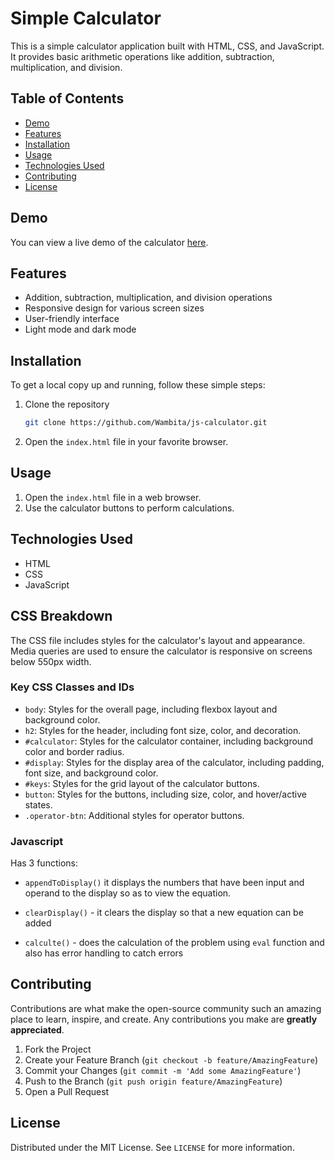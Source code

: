 # Simple Calculator

This is a simple calculator application built with HTML, CSS, and JavaScript. It provides basic arithmetic operations like addition, subtraction, multiplication, and division.

## Table of Contents
- [Demo](#demo)
- [Features](#features)
- [Installation](#installation)
- [Usage](#usage)
- [Technologies Used](#technologies-used)
- [Contributing](#contributing)
- [License](#license)

## Demo

You can view a live demo of the calculator [here](#).

## Features

- Addition, subtraction, multiplication, and division operations
- Responsive design for various screen sizes
- User-friendly interface
- Light mode and dark mode

## Installation

To get a local copy up and running, follow these simple steps:

1. Clone the repository
    ```sh
    git clone https://github.com/Wambita/js-calculator.git
    ```
2. Open the `index.html` file in your favorite browser.

## Usage

1. Open the `index.html` file in a web browser.
2. Use the calculator buttons to perform calculations.

## Technologies Used

- HTML
- CSS
- JavaScript

## CSS Breakdown

The CSS file includes styles for the calculator's layout and appearance. Media queries are used to ensure the calculator is responsive on screens below 550px width.

### Key CSS Classes and IDs

- `body`: Styles for the overall page, including flexbox layout and background color.
- `h2`: Styles for the header, including font size, color, and decoration.
- `#calculator`: Styles for the calculator container, including background color and border radius.
- `#display`: Styles for the display area of the calculator, including padding, font size, and background color.
- `#keys`: Styles for the grid layout of the calculator buttons.
- `button`: Styles for the buttons, including size, color, and hover/active states.
- `.operator-btn`: Additional styles for operator buttons.

### Javascript 
Has 3 functions:
 + `appendToDisplay()` it displays the numbers that have been input and operand to the display so as to view the equation.

 + `clearDisplay()` - it clears the display so that a new equation can be added

 + `calculte()` - does the calculation of the problem using `eval` function and also has error handling to catch errors

## Contributing

Contributions are what make the open-source community such an amazing place to learn, inspire, and create. Any contributions you make are **greatly appreciated**.

1. Fork the Project
2. Create your Feature Branch (`git checkout -b feature/AmazingFeature`)
3. Commit your Changes (`git commit -m 'Add some AmazingFeature'`)
4. Push to the Branch (`git push origin feature/AmazingFeature`)
5. Open a Pull Request

## License

Distributed under the MIT License. See `LICENSE` for more information.
